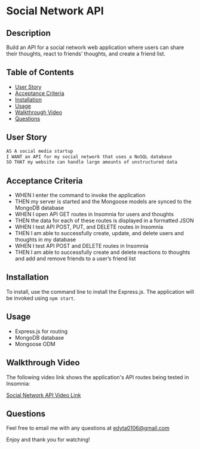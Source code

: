 # Social Network API

## Description

Build an API for a social network web application where users can share their thoughts, react to friends’ thoughts, and create a friend list.

## Table of Contents

- [User Story](#user-story)
- [Acceptance Criteria](#acceptance-criteria)
- [Installation](#installation)
- [Usage](#usage)
- [Walkthrough Video](#walkthrough-video)
- [Questions](#questions)

## User Story

```md
AS A social media startup
I WANT an API for my social network that uses a NoSQL database
SO THAT my website can handle large amounts of unstructured data
```

## Acceptance Criteria

- WHEN I enter the command to invoke the application
- THEN my server is started and the Mongoose models are synced to the MongoDB database
- WHEN I open API GET routes in Insomnia for users and thoughts
- THEN the data for each of these routes is displayed in a formatted JSON
- WHEN I test API POST, PUT, and DELETE routes in Insomnia
- THEN I am able to successfully create, update, and delete users and thoughts in my database
- WHEN I test API POST and DELETE routes in Insomnia
- THEN I am able to successfully create and delete reactions to thoughts and add and remove friends to a user’s friend list

## Installation

To install, use the command line to install the Express.js. The application will be invoked using `npm start`.

## Usage

- Express.js for routing
- MongoDB database
- Mongoose ODM

## Walkthrough Video

The following video link shows the application's API routes being tested in Insomnia:

[Social Network API Video Link](https://drive.google.com/file/d/1BTKyqBVNJ1dg_F_ojtcpeL5suWfInu1L/view)

## Questions

Feel free to email me with any questions at edyta0106@gmail.com

Enjoy and thank you for watching!

